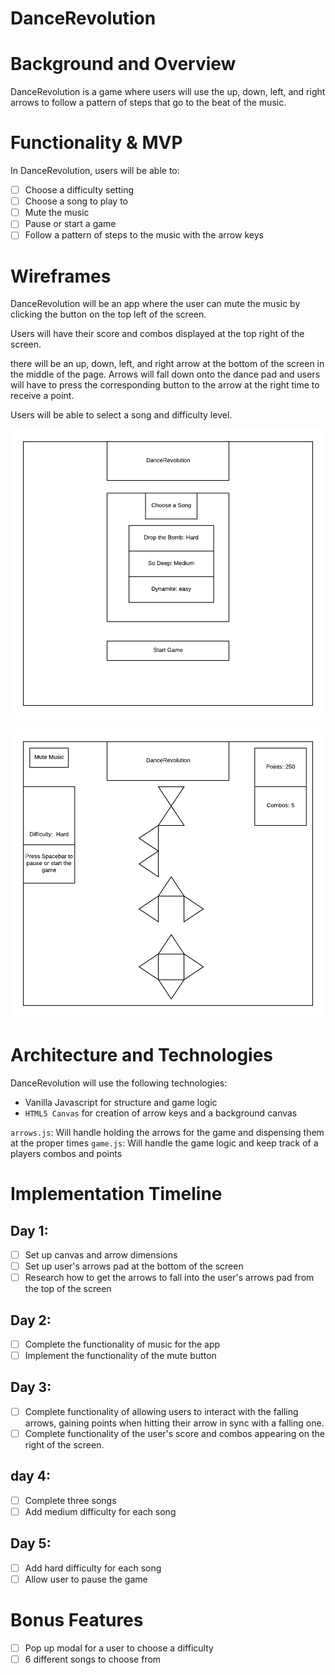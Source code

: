 # DanceRevolution

# Background and Overview

DanceRevolution is a game where users will use the up, down, left, and right arrows to follow a pattern of steps that go to the beat of the music.

# Functionality & MVP

In DanceRevolution, users will be able to:
- [ ] Choose a difficulty setting
- [ ] Choose a song to play to
- [ ] Mute the music
- [ ] Pause or start a game
- [ ] Follow a pattern of steps to the music with the arrow keys

# Wireframes

DanceRevolution will be an app where the user can mute the music by clicking the button on the top left of the screen.

Users will have their score and combos displayed at the top right of the screen.

there will be an up, down, left, and right arrow at the bottom of the screen in the middle of the page. Arrows will fall down onto the dance pad and users will have to press the corresponding button to the arrow at the right time to receive a point.

Users will be able to select a song and difficulty level.  

![](https://github.com/alexg622/DanceRevolution/blob/master/DanceRevoultion2.png?raw=true)

![](https://github.com/alexg622/DanceRevolution/blob/master/DanceRevolution1.png?raw=true)

# Architecture and Technologies

DanceRevolution will use the following technologies:

- Vanilla Javascript for structure and game logic
- `HTML5 Canvas` for creation of arrow keys and a background canvas

`arrows.js`: Will handle holding the arrows for the game and dispensing them at the proper times
`game.js`: Will handle the game logic and keep track of a players combos and points


# Implementation Timeline

## Day 1:

- [ ] Set up canvas and arrow dimensions
- [ ] Set up user's arrows pad at the bottom of the screen
- [ ] Research how to get the arrows to fall into the user's arrows pad from the top of the screen

## Day 2:
- [ ] Complete the functionality of music for the app
- [ ] Implement the functionality of the mute button

## Day 3:
- [ ] Complete functionality of allowing users to interact with the falling arrows, gaining points when hitting their arrow in sync with a falling one.
- [ ] Complete functionality of the user's score and combos appearing on the right of the screen.

## day 4:
- [ ] Complete three songs
- [ ] Add medium difficulty for each song

## Day 5:
- [ ] Add hard difficulty for each song
- [ ] Allow user to pause the game

# Bonus Features
- [ ] Pop up modal for a user to choose a difficulty
- [ ] 6 different songs to choose from 
